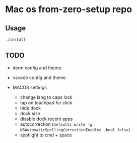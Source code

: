 # Mac os from-zero-setup repo

## Usage

```sh
./install
```

## TODO

- iterm config and theme
- vscode config and theme

- MACOS settings
  - change lang to caps lock
  - tap on touchpad for click
  - hide dock
  - dock size
  - disable dock recent apps
  - autocorrection (`defaults write -g NSAutomaticSpellingCorrectionEnabled -bool false`)
  - spotlight to cmd + space
